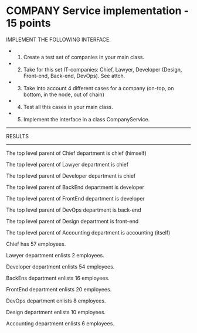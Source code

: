 # COMPANY Service implementation - 15 points

  IMPLEMENT THE FOLLOWING INTERFACE.
 
 * 1. Create a test set of companies in your main class.
 * 2. Take for this set  IT-companies: Chief, Lawyer, Developer (Design,  Front-end, Back-end, DevOps). See attch.
 * 3. Take into account 4 different cases for a company (on-top, on bottom, in the node, out of chain)
 * 4. Test all this cases in your main class.
 * 5. Implement the interface in a class CompanyService.
 
 -----------------------------------------------------------------------
 
RESULTS

------------------------------------------------------------------------

The top level parent of Chief department is chief (himself)

The top level parent of Lawyer department is chief

The top level parent of Developer department is chief

The top level parent of BackEnd department is developer

The top level parent of FrontEnd department is developer

The top level parent of DevOps department is back-end

The top level parent of Design department is front-end

The top level parent of Accounting department is accounting (itself)


Chief has 57 employees.

Lawyer department enlists 2 employees.

Developer department enlists 54 employees.

BackEns department enlists 16 employees.

FrontEnd department enlists 20 employees.

DevOps department enlists 8 employees.

Design department enlists 10 employees.

Accounting department enlists 6 employees.

